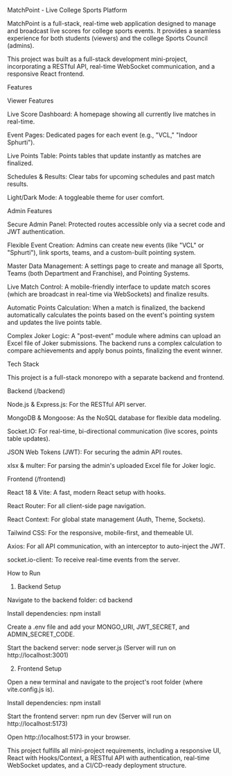 MatchPoint - Live College Sports Platform

MatchPoint is a full-stack, real-time web application designed to manage and broadcast live scores for college sports events. It provides a seamless experience for both students (viewers) and the college Sports Council (admins).

This project was built as a full-stack development mini-project, incorporating a RESTful API, real-time WebSocket communication, and a responsive React frontend.

Features

Viewer Features

Live Score Dashboard: A homepage showing all currently live matches in real-time.

Event Pages: Dedicated pages for each event (e.g., "VCL," "Indoor Sphurti").

Live Points Table: Points tables that update instantly as matches are finalized.

Schedules & Results: Clear tabs for upcoming schedules and past match results.

Light/Dark Mode: A toggleable theme for user comfort.

Admin Features

Secure Admin Panel: Protected routes accessible only via a secret code and JWT authentication.

Flexible Event Creation: Admins can create new events (like "VCL" or "Sphurti"), link sports, teams, and a custom-built pointing system.

Master Data Management: A settings page to create and manage all Sports, Teams (both Department and Franchise), and Pointing Systems.

Live Match Control: A mobile-friendly interface to update match scores (which are broadcast in real-time via WebSockets) and finalize results.

Automatic Points Calculation: When a match is finalized, the backend automatically calculates the points based on the event's pointing system and updates the live points table.

Complex Joker Logic: A "post-event" module where admins can upload an Excel file of Joker submissions. The backend runs a complex calculation to compare achievements and apply bonus points, finalizing the event winner.

Tech Stack

This project is a full-stack monorepo with a separate backend and frontend.

Backend (/backend)

Node.js & Express.js: For the RESTful API server.

MongoDB & Mongoose: As the NoSQL database for flexible data modeling.

Socket.IO: For real-time, bi-directional communication (live scores, points table updates).

JSON Web Tokens (JWT): For securing the admin API routes.

xlsx & multer: For parsing the admin's uploaded Excel file for Joker logic.

Frontend (/frontend)

React 18 & Vite: A fast, modern React setup with hooks.

React Router: For all client-side page navigation.

React Context: For global state management (Auth, Theme, Sockets).

Tailwind CSS: For the responsive, mobile-first, and themeable UI.

Axios: For all API communication, with an interceptor to auto-inject the JWT.

socket.io-client: To receive real-time events from the server.

How to Run

1. Backend Setup

Navigate to the backend folder: cd backend

Install dependencies: npm install

Create a .env file and add your MONGO_URI, JWT_SECRET, and ADMIN_SECRET_CODE.

Start the backend server: node server.js
(Server will run on http://localhost:3001)

2. Frontend Setup

Open a new terminal and navigate to the project's root folder (where vite.config.js is).

Install dependencies: npm install

Start the frontend server: npm run dev
(Server will run on http://localhost:5173)

Open http://localhost:5173 in your browser.

This project fulfills all mini-project requirements, including a responsive UI, React with Hooks/Context, a RESTful API with authentication, real-time WebSocket updates, and a CI/CD-ready deployment structure.